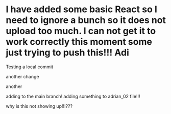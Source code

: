 # I have added some basic React so I need to ignore a bunch so it does not upload too much. I can not get it to work correctly this moment some just trying to push this!!! Adi

Testing a local commit

another change

another

adding to the main branch!
adding something to adrian_02 file!!!

why is this not showing up!!!???
